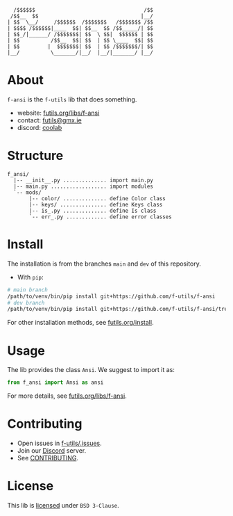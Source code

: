 ```
  /$$$$$$                                   /$$
 /$$__  $$                                 |__/
| $$  \__/     /$$$$$$  /$$$$$$$   /$$$$$$$ /$$
| $$$$ /$$$$$$|____  $$| $$__  $$ /$$_____/| $$
| $$_/|______/ /$$$$$$$| $$  \ $$|  $$$$$$ | $$
| $$          /$$__  $$| $$  | $$ \____  $$| $$
| $$         |  $$$$$$$| $$  | $$ /$$$$$$$/| $$
|__/          \_______/|__/  |__/|_______/ |__/
```                       

# About

`f-ansi` is the  `f-utils` lib that does something.
- website: [futils.org/libs/f-ansi](https://futils.org/libs/f-ansi)
- contact: [futils@gmx.ie](mailto:futils@gmx.ie)
- discord: [coolab](https://discord.gg/waANUyCUGE)

# Structure

```
f_ansi/
  |-- __init__.py .............. import main.py
  |-- main.py .................. import modules
  `-- mods/
       |-- color/ .............. define Color class
       |-- keys/ ............... define Keys class
       |-- is_.py .............. define Is class
       `-- err_.py ............. define error classes       
```

# Install

The installation is from the branches `main` and `dev` of this repository.

- With `pip`:
```bash
# main branch
/path/to/venv/bin/pip install git+https://github.com/f-utils/f-ansi
# dev branch
/path/to/venv/bin/pip install git+https://github.com/f-utils/f-ansi/tree/dev
```

For other installation methods, see [futils.org/install](https://futils.org/install).

# Usage

The lib provides the class `Ansi`. We suggest to import it as:

```python
from f_ansi import Ansi as ansi
```

For more details, see [futils.org/libs/f-ansi](https://futils.org/libs/f-ansi).

# Contributing

- Open issues in [f-utils/.issues](https://github.com/f-utils/.issues).
- Join our [Discord](https://discord.gg/waANUyCUGE) server.
- See [CONTRIBUTING](https://github.com/f-utils/.github/blob/main/CONTRIBUTING.md).

# License

This lib is [licensed](./LICENSE) under `BSD 3-Clause`.
